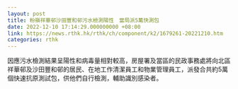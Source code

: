 ```yaml
---
layout: post
title: 粉嶺祥華邨沙田豐和邨污水檢測陽性　當局派5萬快測包
date: 2022-12-10 17:14:29.000000000 +08:00
link: https://news.rthk.hk/rthk/ch/component/k2/1679261-20221210.htm
categories: rthk
---
```


因應污水檢測結果呈陽性和病毒量相對較高，房屋署及當區的民政事務處將向北區祥華邨及沙田豐和邨的居民、在地工作清潔員工和物業管理員工，派發合共約5萬個快速抗原測試包，供他們自行檢測，輔助識別感染者。
